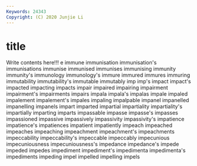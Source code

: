 ```yaml
---
Keywords: 24343
Copyright: (C) 2020 Junjie Li
---
```


# title

Write contents here!!!
e 
immune 
immunisation
immunisation's 
immunisations 
immunise 
immunised 
immunises 
immunising 
immunity 
immunity's 
immunology 
immunology's
immure 
immured 
immures 
immuring 
immutability 
immutability's 
immutable 
immutably 
imp 
imp's
impact 
impact's 
impacted 
impacting 
impacts 
impair 
impaired 
impairing 
impairment 
impairment's
impairments 
impairs 
impala 
impala's 
impalas 
impale 
impaled 
impalement 
impalement's 
impales
impaling 
impalpable 
impanel 
impanelled 
impanelling 
impanels 
impart 
imparted 
impartial 
impartiality
impartiality's 
impartially 
imparting 
imparts 
impassable 
impasse 
impasse's 
impasses 
impassioned 
impassive
impassively 
impassivity 
impassivity's 
impatience 
impatience's 
impatiences 
impatient 
impatiently 
impeach 
impeached
impeaches 
impeaching 
impeachment 
impeachment's 
impeachments 
impeccability 
impeccability's 
impeccable 
impeccably 
impecunious
impecuniousness 
impecuniousness's 
impedance 
impedance's 
impede 
impeded 
impedes 
impediment 
impediment's 
impedimenta
impedimenta's 
impediments 
impeding 
impel 
impelled 
impelling 
impels 
